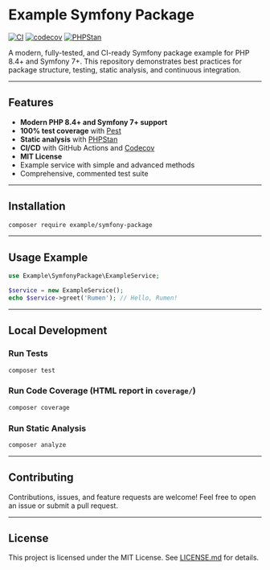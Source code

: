# Example Symfony Package

[![CI](https://github.com/RumenDamyanov/sandbox-symfony-package/actions/workflows/ci.yml/badge.svg?branch=master)](https://github.com/RumenDamyanov/sandbox-symfony-package/actions/workflows/ci.yml)
[![codecov](https://codecov.io/gh/RumenDamyanov/sandbox-symfony-package/branch/master/graph/badge.svg)](https://codecov.io/gh/RumenDamyanov/sandbox-symfony-package)
[![PHPStan](https://github.com/RumenDamyanov/sandbox-symfony-package/actions/workflows/phpstan.yml/badge.svg?branch=master)](https://github.com/RumenDamyanov/sandbox-symfony-package/actions/workflows/phpstan.yml)

A modern, fully-tested, and CI-ready Symfony package example for PHP 8.4+ and Symfony 7+. This repository demonstrates best practices for package structure, testing, static analysis, and continuous integration.

---

## Features

- **Modern PHP 8.4+ and Symfony 7+ support**
- **100% test coverage** with [Pest](https://pestphp.com/)
- **Static analysis** with [PHPStan](https://phpstan.org/)
- **CI/CD** with GitHub Actions and [Codecov](https://codecov.io/)
- **MIT License**
- Example service with simple and advanced methods
- Comprehensive, commented test suite

---

## Installation

```bash
composer require example/symfony-package
```

---

## Usage Example

```php
use Example\SymfonyPackage\ExampleService;

$service = new ExampleService();
echo $service->greet('Rumen'); // Hello, Rumen!
```

---

## Local Development

### Run Tests

```bash
composer test
```

### Run Code Coverage (HTML report in `coverage/`)

```bash
composer coverage
```

### Run Static Analysis

```bash
composer analyze
```

---

## Contributing

Contributions, issues, and feature requests are welcome! Feel free to open an issue or submit a pull request.

---

## License

This project is licensed under the MIT License. See [LICENSE.md](LICENSE.md) for details.
